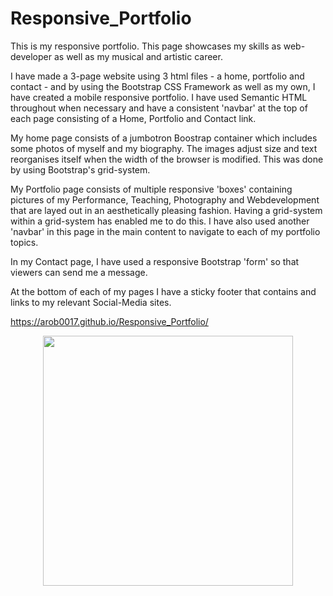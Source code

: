 # Responsive_Portfolio

This is my responsive portfolio. This page showcases my skills as web-developer as well as my musical and artistic career. 

I have made a 3-page website using 3 html files - a home, portfolio and contact - and by using the Bootstrap CSS Framework as well as my own, I have created a mobile responsive portfolio. I have used Semantic HTML throughout when necessary and have a consistent 'navbar' at the top of each page consisting of a Home, Portfolio and Contact link.

My home page consists of a jumbotron Boostrap container which includes some photos of myself and my biography. The images adjust size and text reorganises itself when the width of the browser is modified. This was done by using Bootstrap's grid-system.

My Portfolio page consists of multiple responsive 'boxes' containing pictures of my Performance, Teaching, Photography and Webdevelopment that are layed out in an aesthetically pleasing fashion. Having a grid-system within a grid-system has enabled me to do this. I have also used another 'navbar' in this page in the main content to navigate to each of my portfolio topics.

In my Contact page, I have used a responsive Bootstrap 'form' so that viewers can send me a message. 

At the bottom of each of my pages I have a sticky footer that contains and links to my relevant Social-Media sites.

https://arob0017.github.io/Responsive_Portfolio/

<div align="center">
    <img src="https://github.com/arob0017/Responsive_Portfolio/blob/master/photos/Code%20Refactor%20Screenshot.png" width="400px"</img> 
</div>
